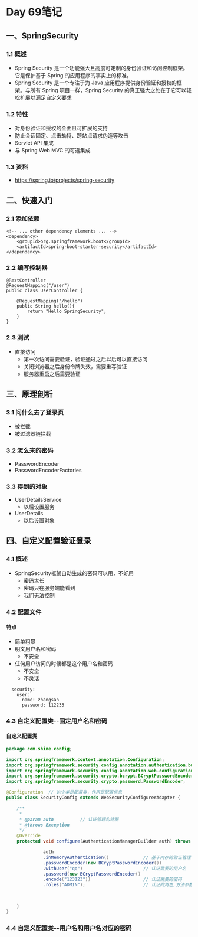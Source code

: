 # 	Day 69笔记

## 一、SpringSecurity

### 1.1 概述

* Spring Security 是一个功能强大且高度可定制的身份验证和访问控制框架。它是保护基于 Spring 的应用程序的事实上的标准。
* Spring Security 是一个专注于为 Java 应用程序提供身份验证和授权的框架。与所有 Spring 项目一样，Spring Security 的真正强大之处在于它可以轻松扩展以满足自定义要求

### 1.2 特性

* 对身份验证和授权的全面且可扩展的支持
* 防止会话固定、点击劫持、跨站点请求伪造等攻击
* Servlet API 集成
* 与 Spring Web MVC 的可选集成

### 1.3 资料

* https://spring.io/projects/spring-security

## 二、快速入门

### 2.1 添加依赖

```
<!-- ... other dependency elements ... -->
<dependency>
    <groupId>org.springframework.boot</groupId>
    <artifactId>spring-boot-starter-security</artifactId>
</dependency>
```

### 2.2 编写控制器

```
@RestController
@RequestMapping("/user")
public class UserController {

    @RequestMapping("/hello")
    public String hello(){
        return "Hello SpringSecurity";
    }
}
```

### 2.3 测试

* 直接访问
  * 第一次访问需要验证，验证通过之后以后可以直接访问
  * 关闭浏览器之后身份令牌失效，需要重写验证
  * 服务器重启之后需要验证

## 三、原理剖析

### 3.1 问什么去了登录页

* 被拦截
* 被过滤器链拦截

### 3.2 怎么来的密码

* PasswordEncoder
* PasswordEncoderFactories

### 3.3 得到的对象

* UserDetailsService
  * 以后设置服务
* UserDetails
  * 以后设置对象

## 四、自定义配置验证登录

### 4.1 概述

* SpringSecurity框架自动生成的密码可以用，不好用
  * 密码太长
  * 密码只在服务端能看到
  * 我们无法控制

### 4.2 配置文件

#### 特点

* 简单粗暴
* 明文用户名和密码
  * 不安全
* 任何用户访问的时候都是这个用户名和密码
  * 不安全
  * 不灵活

```
  security:
    user:
      name: zhangsan
      password: 112233
```

### 4.3 自定义配置类--固定用户名和密码

#### 自定义配置类

```java
package com.shine.config;

import org.springframework.context.annotation.Configuration;
import org.springframework.security.config.annotation.authentication.builders.AuthenticationManagerBuilder;
import org.springframework.security.config.annotation.web.configuration.WebSecurityConfigurerAdapter;
import org.springframework.security.crypto.bcrypt.BCryptPasswordEncoder;
import org.springframework.security.crypto.password.PasswordEncoder;

@Configuration  // 这个类是配置类，作用是配置信息
public class SecurityConfig extends WebSecurityConfigurerAdapter {

    /**
     *
     * @param auth          // 认证管理构建器
     * @throws Exception
     */
    @Override
    protected void configure(AuthenticationManagerBuilder auth) throws Exception {

              auth
              .inMemoryAuthentication()				// 基于内存的验证管理
              .passwordEncoder(new BCryptPasswordEncoder())
              .withUser("qq")						// 认证需要的用户名
              .password(new BCryptPasswordEncoder()
              .encode("123123"))					// 认证需要的密码
              .roles("ADMIN");						// 认证的角色,方法参数可以为空


     
    }
}
```



### 4.4 自定义配置类--用户名和用户名对应的密码

